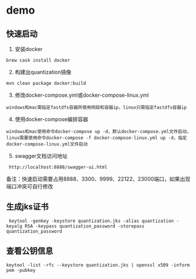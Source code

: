 # demo
## 快速启动
1. 安装docker 
 ```
 brew cask install docker
 ``` 
2. 构建出quantization镜像
 ```
 mvn clean package docker:build
 ``` 
3. 修改docker-compose.yml或docker-compose-linux.yml
 ```
 windows和mac需指定fastdfs容器所使用网段和容器ip，linux只需指定fastdfs容器ip
 ``` 
4. 使用docker-compose编排容器    
 ```
 windows和mac使用命令docker-compose up -d，默认docker-compose.yml文件启动，
 linux需要使用命令docker-compose -f docker-compose-linux.yml up -d，指定docker-compose-linux.yml文件启动
 ```    
5. swagger文档访问地址  
```
 http://localhost:8888/swagger-ui.html
```   
备注：快速启动需要占用8888、3300、9999、22122、23000端口，如果出现端口冲突可自行修改


## 生成jks证书
```
 keytool -genkey -keystore quantization.jks -alias quantization -keyalg RSA -keypass quantization_password -storepass quantization_password
``` 
 ## 查看公钥信息
 ```
 keytool -list -rfc --keystore quantization.jks | openssl x509 -inform pem -pubkey
 ``` 

